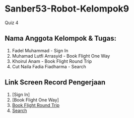 # Sanber53-Robot-Kelompok9
Quiz 4

## Nama Anggota Kelompok & Tugas:

1. Fadel Muhammad - Sign In
2. Muhamad Lutfi Arrasyid - Book Flight One Way
3. Khoirul Anam - Book Flight Round Trip
4. Cut Naila Fadia Fiadharma - Search

## Link Screen Record Pengerjaan

1. [Sign In]
2. [Book Flight One Way]
3. [Book Flight Round Trip](https://drive.google.com/file/d/1Pw3etD8PEPnJpoXsN96TjcJ5LU_afyDN/view?usp=sharing)
4. [Search](https://drive.google.com/file/d/1Viil-xMQ49JE9rAy7-DnRBnI5L2E5CXa/view?usp=sharing)